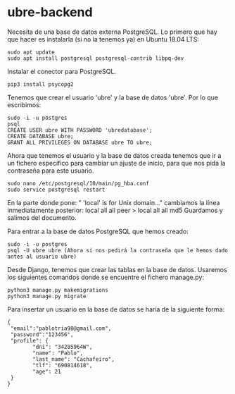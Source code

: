 # ubre-backend

Necesita de una base de datos externa PostgreSQL. Lo primero que hay que hacer es instalarla (si no la tenemos ya) en Ubuntu 18.04 LTS:
```
sudo apt update
sudo apt install postgresql postgresql-contrib libpq-dev
```

Instalar el conector para PostgreSQL.
```
pip3 install psycopg2
```

Tenemos que crear el usuario 'ubre' y la base de datos 'ubre'. Por lo que escribimos:
```
sudo -i -u postgres
psql
CREATE USER ubre WITH PASSWORD 'ubredatabase';
CREATE DATABASE ubre;
GRANT ALL PRIVILEGES ON DATABASE ubre TO ubre;
```

Ahora que tenemos el usuario y la base de datos creada tenemos que ir a un fichero específico para cambiar un ajuste de inicio, para que nos pida la contraseña para este usuario.
```
sudo nano /etc/postgresql/10/main/pg_hba.conf
sudo service postgresql restart
```
En la parte donde pone: " 'local' is for Unix domain..." cambiamos la línea inmediatamente posterior: local all all peer > local all all md5
Guardamos y salimos del documento.

Para entrar a la base de datos PostgreSQL que hemos creado:
```
sudo -i -u postgres
psql -U ubre ubre (Ahora sí nos pedirá la contraseña que le hemos dado antes al usuario ubre)
```

Desde Django, tenemos que crear las tablas en la base de datos. Usaremos los siguientes comandos donde se encuentre el fichero manage.py:
```
python3 manage.py makemigrations
python3 manage.py migrate
```

Para insertar un usuario en la base de datos se haría de la siguiente forma:
```
{
 "email":"pablotria98@gmail.com",
 "password":"123456",
 "profile": {
 		"dni": "34285964W",
        "name": "Pablo",
        "last_name": "Cachafeiro",
        "tlf": "690814618",
        "age": 21
 }
}
```
